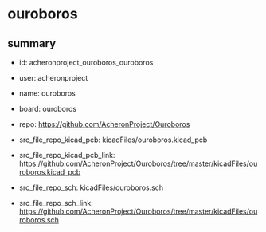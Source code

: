 # ouroboros
 
## summary 
* id: acheronproject_ouroboros_ouroboros
* user: acheronproject
* name: ouroboros
* board: ouroboros
* repo: https://github.com/AcheronProject/Ouroboros
* src_file_repo_kicad_pcb: kicadFiles/ouroboros.kicad_pcb
* src_file_repo_kicad_pcb_link: https://github.com/AcheronProject/Ouroboros/tree/master/kicadFiles/ouroboros.kicad_pcb


* src_file_repo_sch: kicadFiles/ouroboros.sch
* src_file_repo_sch_link: https://github.com/AcheronProject/Ouroboros/tree/master/kicadFiles/ouroboros.sch




